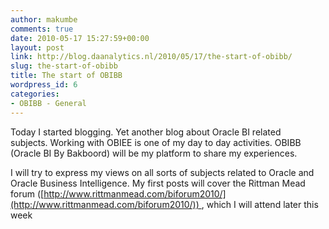 ```yaml
---
author: makumbe
comments: true
date: 2010-05-17 15:27:59+00:00
layout: post
link: http://blog.daanalytics.nl/2010/05/17/the-start-of-obibb/
slug: the-start-of-obibb
title: The start of OBIBB
wordpress_id: 6
categories:
- OBIBB - General
---
```


Today I started blogging. Yet another blog about Oracle BI related subjects. Working with OBIEE is one of my day to day activities. OBIBB (Oracle BI By Bakboord) will be my platform to share my experiences.  

I will try to express my views on all sorts of subjects related to Oracle and Oracle Business Intelligence. My first posts will cover the Rittman Mead forum ([http://www.rittmanmead.com/biforum2010/](http://www.rittmanmead.com/biforum2010/)) , which I will attend later this week
